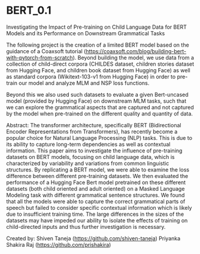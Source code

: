 # BERT_0.1

Investigating the Impact of Pre-training on Child Language Data for BERT Models and its Performance on Downstream Grammatical Tasks

The following project is the creation of a limited BERT model based on the guidance of a Coaxsoft tutorial (https://coaxsoft.com/blog/building-bert-with-pytorch-from-scratch). Beyond building the model, we use data from a collection of child-direct corpora (CHILDES dataset, children stories dataset from Hugging Face, and children book dataset from Hugging Face) as well as standard corpora (Wikitext-103-v1 from Hugging Face) in order to pre-train our model and analyze MLM and NSP loss functions.

Beyond this we also used such datasets to evaluate a given Bert-uncased model (provided by Hugging Face) on downstream MLM tasks, such that we can explore the grammatical aspects that are captured and not captured by the model when pre-trained on the different quality and quantity of data. 

Abstract:
The transformer architecture, specifically BERT (Bidirectional Encoder Representations from Transformers), has recently become a popular choice for Natural Language Processing (NLP) tasks. This is due to its ability to capture long-term dependencies as well as contextual information. This paper aims to investigate the influence of pre-training datasets on BERT models, focusing on child language data, which is characterized by variability and variations from common linguistic structures. By replicating a BERT model, we were able to examine the loss difference between different pre-training datasets. We then evaluated the performance of a Hugging Face Bert model pretrained on these different datasets (both child oriented and adult oriented) on a Masked Language Modeling task with different grammatical sentence structures. We found that all the models were able to capture the correct grammatical parts of speech but failed to consider specific contextual information which is likely due to insufficient training time. The large differences in the sizes of the datasets may have impeded our ability to isolate the effects of training on child-directed inputs and thus further investigation is necessary.


Created by: 
Shiven Taneja (https://github.com/shiven-taneja)
Priyanka Shakira Raj (https://github.com/prishakira)
